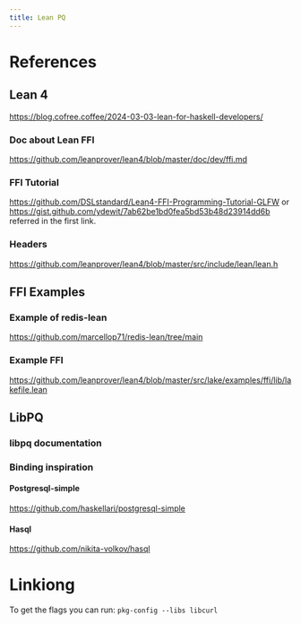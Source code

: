 ```yaml
---
title: Lean PQ
---
```


# References

## Lean 4

https://blog.cofree.coffee/2024-03-03-lean-for-haskell-developers/

### Doc about Lean FFI

https://github.com/leanprover/lean4/blob/master/doc/dev/ffi.md

### FFI Tutorial

https://github.com/DSLstandard/Lean4-FFI-Programming-Tutorial-GLFW
or https://gist.github.com/ydewit/7ab62be1bd0fea5bd53b48d23914dd6b
referred in the first link.

### Headers

https://github.com/leanprover/lean4/blob/master/src/include/lean/lean.h

## FFI Examples

### Example of redis-lean

https://github.com/marcellop71/redis-lean/tree/main

### Example FFI

https://github.com/leanprover/lean4/blob/master/src/lake/examples/ffi/lib/lakefile.lean

## LibPQ

### libpq documentation

### Binding inspiration

#### Postgresql-simple

https://github.com/haskellari/postgresql-simple

#### Hasql

https://github.com/nikita-volkov/hasql

# Linkiong

To get the flags you can run: `pkg-config --libs libcurl`